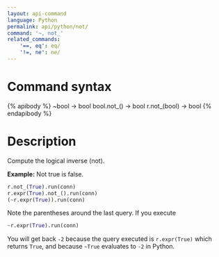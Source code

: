 ```yaml
---
layout: api-command
language: Python
permalink: api/python/not/
command: '~, not_'
related_commands:
    '==, eq': eq/
    '!=, ne': ne/
---
```


# Command syntax #

{% apibody %}
~bool &rarr; bool
bool.not_() &rarr; bool
r.not_(bool) &rarr; bool
{% endapibody %}

# Description #
Compute the logical inverse (not).

__Example:__ Not true is false.

```py
r.not_(True).run(conn)
r.expr(True).not_().run(conn)
(~r.expr(True)).run(conn)
```

Note the parentheses around the last query. If you execute

```py
~r.expr(True).run(conn)
```

You will get back `-2` because the query executed is `r.expr(True)` which returns `True`,
and because `~True` evaluates to `-2` in Python.
